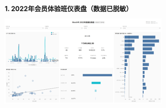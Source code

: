 
## 1.	2022年会员体验班仪表盘（数据已脱敏）
![直播仪表盘](https://github.com/782539877/tableau/blob/main/%E7%9B%B4%E6%92%AD%E4%BB%AA%E8%A1%A8%E7%9B%98.jpg)
